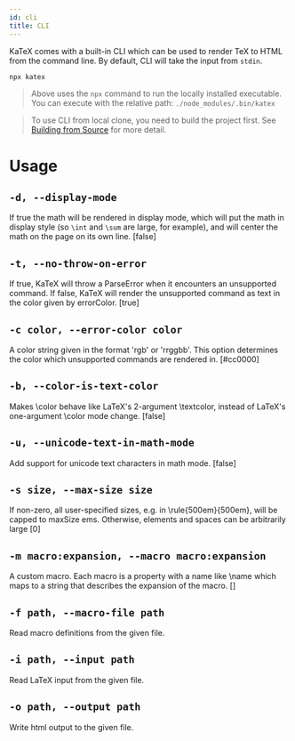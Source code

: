 ```yaml
---
id: cli
title: CLI
---
```


KaTeX comes with a built-in CLI which can be used to render TeX to HTML from the
command line. By default, CLI will take the input from `stdin`.

```bash
npx katex
```

> Above uses the `npx` command to run the locally installed executable.
You can execute with the relative path: `./node_modules/.bin/katex`

> To use CLI from local clone, you need to build the project first.
See [Building from Source](node.md#building-from-source) for more detail.

# Usage

## `-d, --display-mode`
If true the math will be rendered in display mode, which will put the math in
display style (so `\int` and `\sum` are large, for example), and will center the
math on the page on its own line.  [false]

## `-t, --no-throw-on-error`
If true, KaTeX will throw a ParseError when it encounters an unsupported command.
If false, KaTeX will render the unsupported command as text in the color given by
errorColor.  [true]

## `-c color, --error-color color`
A color string given in the format 'rgb' or 'rrggbb'. This option determines the
color which unsupported commands are rendered in.  [#cc0000]

## `-b, --color-is-text-color`
Makes \color behave like LaTeX's 2-argument \textcolor, instead of LaTeX's
one-argument \color mode change.  [false]

## `-u, --unicode-text-in-math-mode`
Add support for unicode text characters in math mode.  [false]

## `-s size, --max-size size`
If non-zero, all user-specified sizes, e.g. in \rule{500em}{500em}, will be capped
to maxSize ems. Otherwise, elements and spaces can be arbitrarily large  [0]

## `-m macro:expansion, --macro macro:expansion`
A custom macro. Each macro is a property with a name like \name which maps to a
string that describes the expansion of the macro.  []

## `-f path, --macro-file path`
Read macro definitions from the given file.

## `-i path, --input path`
Read LaTeX input from the given file.

## `-o path, --output path`
Write html output to the given file.
